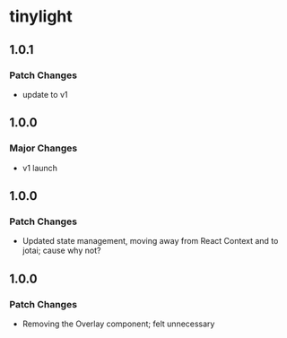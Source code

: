 # tinylight

## 1.0.1

### Patch Changes

- update to v1

## 1.0.0

### Major Changes

- v1 launch

## 1.0.0

### Patch Changes

- Updated state management, moving away from React Context and to jotai; cause why not?

## 1.0.0

### Patch Changes

- Removing the Overlay component; felt unnecessary
